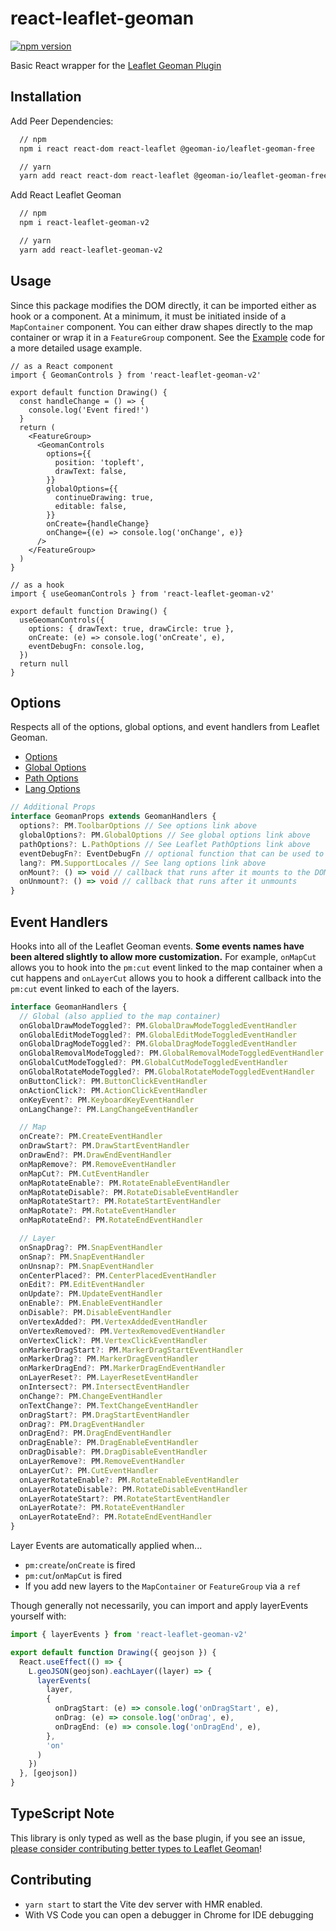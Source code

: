 # react-leaflet-geoman

[![npm version](https://badge.fury.io/js/react-leaflet-geoman-v2.svg)](https://badge.fury.io/js/react-leaflet-geoman-v2)

Basic React wrapper for the [Leaflet Geoman Plugin](https://github.com/geoman-io/leaflet-geoman)

## Installation

Add Peer Dependencies:

```sh
  // npm
  npm i react react-dom react-leaflet @geoman-io/leaflet-geoman-free

  // yarn
  yarn add react react-dom react-leaflet @geoman-io/leaflet-geoman-free
```

Add React Leaflet Geoman

```sh
  // npm
  npm i react-leaflet-geoman-v2

  // yarn
  yarn add react-leaflet-geoman-v2
```

## Usage

Since this package modifies the DOM directly, it can be imported either as hook or a component. At a minimum, it must be initiated inside of a `MapContainer` component. You can either draw shapes directly to the map container or wrap it in a `FeatureGroup` component. See the [Example](/example) code for a more detailed usage example.

```tsx
// as a React component
import { GeomanControls } from 'react-leaflet-geoman-v2'

export default function Drawing() {
  const handleChange = () => {
    console.log('Event fired!')
  }
  return (
    <FeatureGroup>
      <GeomanControls
        options={{
          position: 'topleft',
          drawText: false,
        }}
        globalOptions={{
          continueDrawing: true,
          editable: false,
        }}
        onCreate={handleChange}
        onChange={(e) => console.log('onChange', e)}
      />
    </FeatureGroup>
  )
}

// as a hook
import { useGeomanControls } from 'react-leaflet-geoman-v2'

export default function Drawing() {
  useGeomanControls({
    options: { drawText: true, drawCircle: true },
    onCreate: (e) => console.log('onCreate', e),
    eventDebugFn: console.log,
  })
  return null
}
```

## Options

Respects all of the options, global options, and event handlers from Leaflet Geoman.

- [Options](https://github.com/geoman-io/leaflet-geoman/blob/0fabb8c2bfe0d40d1d9d6a827912bd53d8f6ad3b/leaflet-geoman.d.ts#L1083)
- [Global Options](https://github.com/geoman-io/leaflet-geoman/blob/0fabb8c2bfe0d40d1d9d6a827912bd53d8f6ad3b/leaflet-geoman.d.ts#L748)
- [Path Options](https://github.com/DefinitelyTyped/DefinitelyTyped/blob/3b442d0c53fe1de99bcaf2b82fae33c22c42a052/types/leaflet/index.d.ts#L1000)
- [Lang Options](https://github.com/geoman-io/leaflet-geoman/blob/3458b8541dc283fa5404dbb3e6558bdee4a32874/leaflet-geoman.d.ts#L488)

```ts
// Additional Props
interface GeomanProps extends GeomanHandlers {
  options?: PM.ToolbarOptions // See options link above
  globalOptions?: PM.GlobalOptions // See global options link above
  pathOptions?: L.PathOptions // See Leaflet PathOptions link above
  eventDebugFn?: EventDebugFn // optional function that can be used to debug events, such as `console.log`
  lang?: PM.SupportLocales // See lang options link above
  onMount?: () => void // callback that runs after it mounts to the DOM
  onUnmount?: () => void // callback that runs after it unmounts
}
```

## Event Handlers

Hooks into all of the Leaflet Geoman events. **Some events names have been altered slightly to allow more customization.** For example, `onMapCut` allows you to hook into the `pm:cut` event linked to the map container when a cut happens and `onLayerCut` allows you to hook a different callback into the `pm:cut` event linked to each of the layers.

```ts
interface GeomanHandlers {
  // Global (also applied to the map container)
  onGlobalDrawModeToggled?: PM.GlobalDrawModeToggledEventHandler
  onGlobalEditModeToggled?: PM.GlobalEditModeToggledEventHandler
  onGlobalDragModeToggled?: PM.GlobalDragModeToggledEventHandler
  onGlobalRemovalModeToggled?: PM.GlobalRemovalModeToggledEventHandler
  onGlobalCutModeToggled?: PM.GlobalCutModeToggledEventHandler
  onGlobalRotateModeToggled?: PM.GlobalRotateModeToggledEventHandler
  onButtonClick?: PM.ButtonClickEventHandler
  onActionClick?: PM.ActionClickEventHandler
  onKeyEvent?: PM.KeyboardKeyEventHandler
  onLangChange?: PM.LangChangeEventHandler

  // Map
  onCreate?: PM.CreateEventHandler
  onDrawStart?: PM.DrawStartEventHandler
  onDrawEnd?: PM.DrawEndEventHandler
  onMapRemove?: PM.RemoveEventHandler
  onMapCut?: PM.CutEventHandler
  onMapRotateEnable?: PM.RotateEnableEventHandler
  onMapRotateDisable?: PM.RotateDisableEventHandler
  onMapRotateStart?: PM.RotateStartEventHandler
  onMapRotate?: PM.RotateEventHandler
  onMapRotateEnd?: PM.RotateEndEventHandler

  // Layer
  onSnapDrag?: PM.SnapEventHandler
  onSnap?: PM.SnapEventHandler
  onUnsnap?: PM.SnapEventHandler
  onCenterPlaced?: PM.CenterPlacedEventHandler
  onEdit?: PM.EditEventHandler
  onUpdate?: PM.UpdateEventHandler
  onEnable?: PM.EnableEventHandler
  onDisable?: PM.DisableEventHandler
  onVertexAdded?: PM.VertexAddedEventHandler
  onVertexRemoved?: PM.VertexRemovedEventHandler
  onVertexClick?: PM.VertexClickEventHandler
  onMarkerDragStart?: PM.MarkerDragStartEventHandler
  onMarkerDrag?: PM.MarkerDragEventHandler
  onMarkerDragEnd?: PM.MarkerDragEndEventHandler
  onLayerReset?: PM.LayerResetEventHandler
  onIntersect?: PM.IntersectEventHandler
  onChange?: PM.ChangeEventHandler
  onTextChange?: PM.TextChangeEventHandler
  onDragStart?: PM.DragStartEventHandler
  onDrag?: PM.DragEventHandler
  onDragEnd?: PM.DragEndEventHandler
  onDragEnable?: PM.DragEnableEventHandler
  onDragDisable?: PM.DragDisableEventHandler
  onLayerRemove?: PM.RemoveEventHandler
  onLayerCut?: PM.CutEventHandler
  onLayerRotateEnable?: PM.RotateEnableEventHandler
  onLayerRotateDisable?: PM.RotateDisableEventHandler
  onLayerRotateStart?: PM.RotateStartEventHandler
  onLayerRotate?: PM.RotateEventHandler
  onLayerRotateEnd?: PM.RotateEndEventHandler
}
```

Layer Events are automatically applied when...

- `pm:create`/`onCreate` is fired
- `pm:cut`/`onMapCut` is fired
- If you add new layers to the `MapContainer` or `FeatureGroup` via a `ref`

Though generally not necessarily, you can import and apply layerEvents yourself with:
```ts
import { layerEvents } from 'react-leaflet-geoman-v2'

export default function Drawing({ geojson }) {
  React.useEffect(() => {
    L.geoJSON(geojson).eachLayer((layer) => {
      layerEvents(
        layer,
        {
          onDragStart: (e) => console.log('onDragStart', e),
          onDrag: (e) => console.log('onDrag', e),
          onDragEnd: (e) => console.log('onDragEnd', e),
        },
        'on'
      )
    })
  }, [geojson])
}
```


## TypeScript Note
This library is only typed as well as the base plugin, if you see an issue, [please consider contributing better types to Leaflet Geoman](https://github.com/geoman-io/leaflet-geoman/issues?q=is%3Aissue+is%3Aopen+typescript)!

## Contributing

- `yarn start` to start the Vite dev server with HMR enabled.
- With VS Code you can open a debugger in Chrome for IDE debugging
